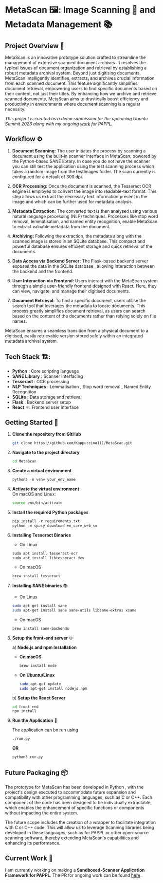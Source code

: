 # MetaScan 🖼️: Image Scanning 📸 and Metadata Management 📚

## Project Overview 🎯

MetaScan is an innovative prototype solution crafted to streamline the management of extensive scanned document archives. It resolves the typical issues of document organization and retrieval by establishing a robust metadata archival system. Beyond just digitising documents, MetaScan intelligently identifies, extracts, and archives crucial information from each scanned document. This feature significantly simplifies document retrieval, empowering users to find specific documents based on their content, not just their titles. By enhancing how we archive and retrieve scanned documents, MetaScan aims to drastically boost efficiency and productivity in environments where document scanning is a regular necessity.

*This project is created as a demo submission for the upcoming Ubuntu Summit 2023 along with my ongoing [work](https://github.com/michaelrsweet/pappl/pull/249) for PAPPL.*

## Workflow ⚙️

1) **Document Scanning:** The user initiates the process by scanning a document using the built-in scanner interface in MetaScan, powered by the Python-based SANE library. In case you do not have the scanner you can still test the application using the test scanning process which takes a random image from the testImages folder. The scan currently is configured for a default of 300 dpi.

2) **OCR Processing:** Once the document is scanned, the Tesseract OCR engine is employed to convert the image into readable-text format. This step allows us extract the necessary text information present in the image and which can be further used for metadata analysis.

3) **Metadata Extraction:** The converted text is then analysed using various natural language processing (NLP) techniques. Processes like stop word removal, lemmatisation, and named entity recognition, enable MetaScan to extract valuable metadata from the document.

4) **Archiving:** Following the extraction, the metadata along with the scanned image is stored in an SQLite database. This compact and powerful database ensures efficient storage and quick retrieval of the documents.

5) **Data Access via Backend Server:** The Flask-based backend server exposes the data in the SQLite database , allowing interaction between the backend and the frontend.

6) **User Interaction via Frontend:** Users interact with the MetaScan system through a simple user-friendly frontend designed with React. Here, they can view, navigate, and manage their digitised documents.

7) **Document Retrieval:** To find a specific document, users utilise the search tool that leverages the metadata to locate documents. This process greatly simplifies document retrieval, as users can search based on the content of the documents rather than relying solely on file names.

MetaScan ensures a seamless transition from a physical document to a digitised, easily retrievable version stored safely within an integrated metadata archival system.

## Tech Stack 🏗️:

- **Python** : Core scripting language
- **SANE Library** : Scanner interfacing
- **Tesseract** :  OCR processing
- **NLP Techniques** : Lemmatisation , Stop word removal , Named Entity Recognition
- **SQLite** : Data storage and retrieval
- **Flask** : Backend server setup
- **React** ⚛: Frontend user interface

## Getting Started 🚀

1. **Clone the repository from GitHub**  <br>
    ```bash
    git clone https://github.com/Kappuccino111/MetaScan.git
    ```
  
2. **Navigate to the project directory**  <br>
    ```bash
    cd MetaScan
    ```
  
3. **Create a virtual environment** <br>
    ```python
    python3 -m venv your_env_name
    ```

4. **Activate the virtual environment** <br>
     On macOS and Linux:
     ```bash
     source env/bin/activate 
     ```

5. **Install the required Python packages** 
  
    ```python
    pip install -r requirements.txt
    python -m spacy download en_core_web_sm
    ```

6. **Installing Tesseract Binaries** 

    - On Linux
    ```python
    sudo apt install tesseract-ocr
    sudo apt install libtesseract-dev
    ```
     
    -  On macOS
    ```python
    brew install tesseract
    ```

7. **Installing SANE binaries** 📚

    - On Linux
    ```bash
    sudo apt get install sane
    sudo apt-get install sane sane-utils libsane-extras xsane
    ```
    
    - On macOS
    ```bash
    brew install sane-backends
    ```

8. **Setup the front-end server** ⚙️

    a) **Node.js and npm Installation** 
    
      - **On macOS**
        
        ```bash
        brew install node
        ```
      
      -  **On Ubuntu/Linux**
          
          ```bash
          sudo apt-get update
          sudo apt-get install nodejs npm
          ```
    
    b) **Setup the React Server** 
      ```bash
      cd front-end
      npm install 
      ```

9. **Run the Application** 🏃

    The application can be run using 
    ```bash
    ./run.py
    ```
    
    **OR**
    ```python
    python3 run.py
    ```

## Future Packaging 📦

The prototype for MetaScan has been developed in Python , with the project's design executed to accommodate future expansion and compatibility with other programming languages, such as C or C++. Each component of the code has been designed to be individually extractable, which enables the enhancement of specific functions or components without impacting the entire system.

The future scope includes the creation of a wrapper to facilitate integration with C or C++ code. This will allow us to leverage Scanning libraries being developed in these languages, such as for PAPPL or other open-source scanning software, thereby extending MetaScan's capabilities and enhancing its performance.

## Current Work 🚧

I am currently working on making a **Sandboxed-Scanner Application Framework for PAPPL**.
The PR for ongoing work can be found [here](https://github.com/michaelrsweet/pappl/pull/249).
